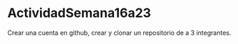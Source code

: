 # ActividadSemana16a23
Crear una cuenta en github, crear y clonar un repositorio de a 3 integrantes.
